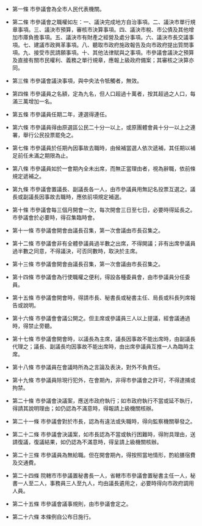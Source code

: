 * 第一條 市參議會為全市人民代表機關。

* 第二條 市參議會之職權如左：一、議決完成地方自治事項。二、議決市單行規章事項。三、議決市預算，審核市決算事項。四、議決市稅、市公債及其他增加市庫負擔事項。五、議決市有財產之經營及處分事項。六、議決市長交議事項。七、建議市政興革事項。八、聽取市政府施政報告及向市政府提出質問事項。九、接受市民請願事項。十、其他法律賦與之事項。市參議會議決之預算及直接有關市民權利、義務之單行規章，應報上級政府備案；其審核之決算亦同。

* 第三條 市參議會議決事項，與中央法令牴觸者，無效。

* 第四條 市參議員之名額，定為九名，但人口超過十萬者，按其超過之人口，每滿三萬增加一名。

* 第五條 市參議員任期二年，連選得連任。

* 第六條 市參議員得由原選區公民二十分一以上，或原團體會員十分一以上之連署，舉行公民投票罷免之。

* 第七條 市參議員於任期內因事故去職時，由候補當選人依次遞補，其任期以補足前任未滿之期限為止。

* 第八條 市參議員如於一會期內全未出席，而無正當理由者，視為辭職，依前條規定遞補之。

* 第九條 市參議會置議長、副議長各一人，由市參議員用無記名投票互選之。議長或副議長因事故去職時，應依前項規定補選。

* 第十條 市參議會每三個月開會一次，每次開會三日至七日，必要時得延長之。市參議會於必要時，得召集臨時會。

* 第十一條 市參議會開會由議長召集，第一次會議由市長召集之。

* 第十二條 市參議會非有全體參議員過半數之出席，不得開議；非有出席參議員過半數之同意，不得議決，可否同數時，取決於主席。

* 第十三條 市參議會開會由議長召集，第一次會議由市長召集之。

* 第十四條 市參議會為行使職權之便利，得設各種委員會，由市參議員分任委員。

* 第十五條 市參議會開會時，得請市長、秘書長或秘書主任、局長或科長列席報告或說明。

* 第十六條 市參議會會議公開之。但主席或參議員三人以上提議，經會議通過時，得禁止旁聽。

* 第十七條 市參議會開會時，以議長為主席，議長因事故不能出席時，由副議長代理之；議長、副議長均因事故不能出席時，由出席參議員互推一人為臨時主席。

* 第十八條 市參議員在會議時所為之言論及表決，對外不負責任。

* 第十九條 市參議員除現行犯外，在會期內，非得市參議會之許可，不得逮捕或拘禁。

* 第二十條 市參議會決議案，應送市政府執行；如市政府執行不當或延不執行，得請其說明理由；如仍認為不滿意時，得報請上級機關核辦。

* 第二十一條 市參議會對於市長，認為有違法或失職時，得向監察機關舉發之。

* 第二十二條 市參議會決議案，如市長認為不當或執行困難時，得附具理由，送請復議，復議結果，如仍認為不滿意時，得呈請上級機關核辦。

* 第二十三條 市參議員為無給職。但在開會期內，得按照當地情形，酌給膳宿費及交通費。

* 第二十四條 院轄市市參議置秘書長一人，省轄市市參議會置秘書主任一人，秘書一人至二人，事務員三人至九人，均由議長遴用之，必要時得向市政府調用人員。

* 第二十五條 市參議會議事規則，由市參議會定之。

* 第二十六條 本條例自公布日施行。

